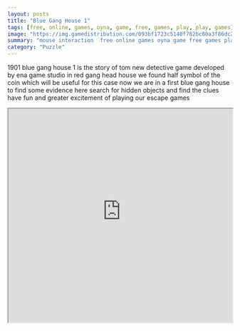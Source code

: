 ```yaml
---
layout: posts
title: "Blue Gang House 1"
tags: [free, online, games, oyna, game, free, games, play, play, games]
image: "https://img.gamedistribution.com/093bf1723c5140f782bc80a3f86dc2cf.jpg"
summary: "mouse interaction  free online games oyna game free games play play games"
category: "Puzzle"
---
```


1901 blue gang house 1 is the story of tom new detective game developed by ena game studio in red gang head house we found half symbol of the coin which will be useful for this case now we are in a first blue gang house to find some evidence here search for hidden objects and find the clues have fun and greater excitement of playing our escape games

<iframe width="100%" height="480px;" src="https://flash.gamedistribution.com?game=093bf1723c5140f782bc80a3f86dc2cf"></iframe>